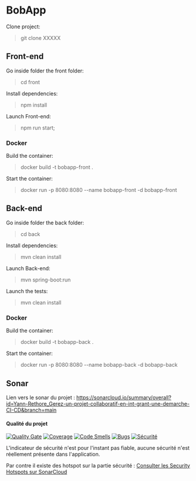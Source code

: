 # BobApp

Clone project:

> git clone XXXXX

## Front-end 

Go inside folder the front folder:

> cd front

Install dependencies:

> npm install

Launch Front-end:

> npm run start;

### Docker

Build the container:

> docker build -t bobapp-front .  

Start the container:

> docker run -p 8080:8080 --name bobapp-front -d bobapp-front

## Back-end

Go inside folder the back folder:

> cd back

Install dependencies:

> mvn clean install

Launch Back-end:

>  mvn spring-boot:run

Launch the tests:

> mvn clean install


### Docker

Build the container:

> docker build -t bobapp-back .  

Start the container:

> docker run -p 8080:8080 --name bobapp-back -d bobapp-back 

## Sonar 

Lien vers le sonar du projet :
https://sonarcloud.io/summary/overall?id=Yann-Rethore_Gerez-un-projet-collaboratif-en-int-grant-une-demarche-CI-CD&branch=main

#### Qualité du projet

[![Quality Gate](https://sonarcloud.io/api/project_badges/measure?project=Yann-Rethore_Gerez-un-projet-collaboratif-en-int-grant-une-demarche-CI-CD&metric=alert_status)](https://sonarcloud.io/summary/new_code?id=Yann-Rethore_Gerez-un-projet-collaboratif-en-int-grant-une-demarche-CI-CD)
[![Coverage](https://sonarcloud.io/api/project_badges/measure?project=Yann-Rethore_Gerez-un-projet-collaboratif-en-int-grant-une-demarche-CI-CD&metric=coverage)](https://sonarcloud.io/component_measures?id=Yann-Rethore_Gerez-un-projet-collaboratif-en-int-grant-une-demarche-CI-CD&metric=coverage)
[![Code Smells](https://sonarcloud.io/api/project_badges/measure?project=Yann-Rethore_Gerez-un-projet-collaboratif-en-int-grant-une-demarche-CI-CD&metric=code_smells)](https://sonarcloud.io/component_measures?id=Yann-Rethore_Gerez-un-projet-collaboratif-en-int-grant-une-demarche-CI-CD&metric=code_smells)
[![Bugs](https://sonarcloud.io/api/project_badges/measure?project=Yann-Rethore_Gerez-un-projet-collaboratif-en-int-grant-une-demarche-CI-CD&metric=bugs)](https://sonarcloud.io/component_measures?id=Yann-Rethore_Gerez-un-projet-collaboratif-en-int-grant-une-demarche-CI-CD&metric=bugs)
[![Sécurité](https://sonarcloud.io/api/project_badges/measure?project=Yann-Rethore_Gerez-un-projet-collaboratif-en-int-grant-une-demarche-CI-CD&metric=security_rating)](https://sonarcloud.io/component_measures?id=Yann-Rethore_Gerez-un-projet-collaboratif-en-int-grant-une-demarche-CI-CD&metric=security_rating)



L'indicateur de sécurité n'est pour l'instant pas fiable, aucune sécurité n'est réellement présente dans l'application.

Par contre il existe des hotspot sur la partie sécurité :
[Consulter les Security Hotspots sur SonarCloud](https://sonarcloud.io/component_measures?id=Yann-Rethore_Gerez-un-projet-collaboratif-en-int-grant-une-demarche-CI-CD&metric=security_hotspots)
